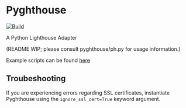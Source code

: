 # Pyghthouse 

[![Build](https://github.com/ProjectLighthouseCAU/pyghthouse/actions/workflows/build.yml/badge.svg)](https://github.com/ProjectLighthouseCAU/pyghthouse/actions/workflows/build.yml)

A Python Lighthouse Adapter

(README WIP; please consult pyghthouse/ph.py for usage information.)

Example scripts can be found [here](examples)

## Troubeshooting

If you are experiencing errors regarding SSL certificates,
instantiate Pyghthouse using the `ignore_ssl_cert=True`
keyword argument.
